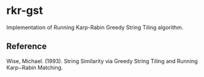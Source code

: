 # rkr-gst

Implementation of Running Karp-Rabin Greedy String Tiling algorithm.

## Reference

Wise, Michael. (1993). String Similarity via Greedy String Tiling and Running Karp−Rabin Matching.
